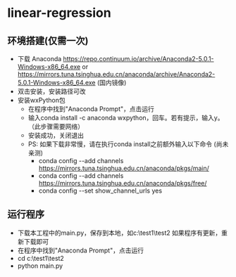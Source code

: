 # linear-regression

## 环境搭建(仅需一次)
* 下载 Anaconda https://repo.continuum.io/archive/Anaconda2-5.0.1-Windows-x86_64.exe or https://mirrors.tuna.tsinghua.edu.cn/anaconda/archive/Anaconda2-5.0.1-Windows-x86_64.exe (国内镜像)
* 双击安装，安装路径可改
* 安装wxPython包
  * 在程序中找到"Anaconda Prompt"，点击运行
  * 输入conda install -c anaconda wxpython，回车。若有提示，输入y。（此步骤需要网络）
  * 安装成功，关闭退出
  * PS: 如果下载非常慢，请在执行conda install之前额外输入以下命令 (尚未亲测)
    * conda config --add channels https://mirrors.tuna.tsinghua.edu.cn/anaconda/pkgs/main/
    * conda config --add channels https://mirrors.tuna.tsinghua.edu.cn/anaconda/pkgs/free/
    * conda config --set show_channel_urls yes
## 运行程序
* 下载本工程中的main.py，保存到本地，如c:\test1\test2 如果程序有更新，重新下载即可
* 在程序中找到"Anaconda Prompt"，点击运行
* cd c:\test1\test2
* python main.py
